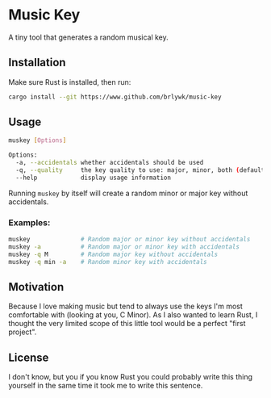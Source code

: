 # Music Key

A tiny tool that generates a random musical key.

## Installation

Make sure Rust is installed, then run:
```bash
cargo install --git https://www.github.com/brlywk/music-key
```

## Usage

```bash
muskey [Options]

Options:
  -a, --accidentals whether accidentals should be used
  -q, --quality     the key quality to use: major, minor, both (default)
  --help            display usage information
```
Running `muskey` by itself will create a random minor or major key without accidentals. 

### Examples:
```bash
muskey              # Random major or minor key without accidentals
muskey -a           # Random major or minor key with accidentals
muskey -q M         # Random major key without accidentals
muskey -q min -a    # Random minor key with accidentals
```

## Motivation

Because I love making music but tend to always use the keys I'm most comfortable with (looking at you, C Minor).
As I also wanted to learn Rust, I thought the very limited scope of this little tool would be a perfect "first project".

## License

I don't know, but you if you know Rust you could probably write this thing yourself in the same time it took me to write
this sentence.
